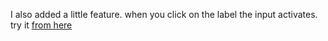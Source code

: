 I also added a little feature. when you click on the label the input activates.<br/>
try it [from here](https://formwaveanimation.netlify.app/)
